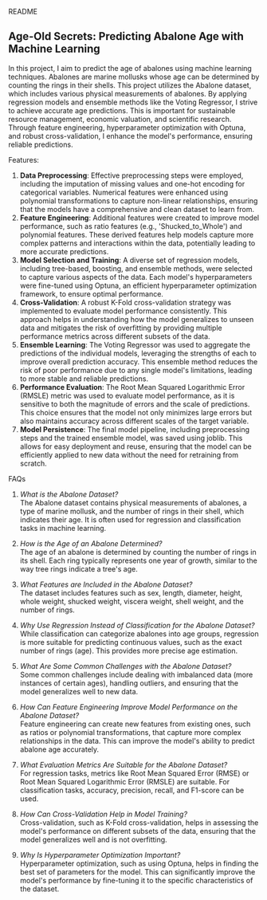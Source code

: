 README

## Age-Old Secrets: Predicting Abalone Age with Machine Learning

In this project, I aim to predict the age of abalones using machine learning techniques. Abalones are marine mollusks whose age can be determined by counting the rings in their shells. This project utilizes the Abalone dataset, which includes various physical measurements of abalones. By applying regression models and ensemble methods like the Voting Regressor, I strive to achieve accurate age predictions. This is important for sustainable resource management, economic valuation, and scientific research. Through feature engineering, hyperparameter optimization with Optuna, and robust cross-validation, I enhance the model's performance, ensuring reliable predictions.


Features:
1. **Data Preprocessing**:
Effective preprocessing steps were employed, including the imputation of missing values and one-hot encoding for categorical variables. Numerical features were enhanced using polynomial transformations to capture non-linear relationships, ensuring that the models have a comprehensive and clean dataset to learn from.
2. **Feature Engineering**:
Additional features were created to improve model performance, such as ratio features (e.g., 'Shucked_to_Whole') and polynomial features. These derived features help models capture more complex patterns and interactions within the data, potentially leading to more accurate predictions.
3. **Model Selection and Training**:
A diverse set of regression models, including tree-based, boosting, and ensemble methods, were selected to capture various aspects of the data. Each model's hyperparameters were fine-tuned using Optuna, an efficient hyperparameter optimization framework, to ensure optimal performance.
4. **Cross-Validation**:
A robust K-Fold cross-validation strategy was implemented to evaluate model performance consistently. This approach helps in understanding how the model generalizes to unseen data and mitigates the risk of overfitting by providing multiple performance metrics across different subsets of the data.
5. **Ensemble Learning**:
The Voting Regressor was used to aggregate the predictions of the individual models, leveraging the strengths of each to improve overall prediction accuracy. This ensemble method reduces the risk of poor performance due to any single model's limitations, leading to more stable and reliable predictions.
6. **Performance Evaluation**:
The Root Mean Squared Logarithmic Error (RMSLE) metric was used to evaluate model performance, as it is sensitive to both the magnitude of errors and the scale of predictions. This choice ensures that the model not only minimizes large errors but also maintains accuracy across different scales of the target variable.
7. **Model Persistence**:
The final model pipeline, including preprocessing steps and the trained ensemble model, was saved using joblib. This allows for easy deployment and reuse, ensuring that the model can be efficiently applied to new data without the need for retraining from scratch.

FAQs
1. *What is the Abalone Dataset?* <br>
The Abalone dataset contains physical measurements of abalones, a type of marine mollusk, and the number of rings in their shell, which indicates their age. It is often used for regression and classification tasks in machine learning.

2. *How is the Age of an Abalone Determined?*<br>
The age of an abalone is determined by counting the number of rings in its shell. Each ring typically represents one year of growth, similar to the way tree rings indicate a tree's age.

3. *What Features are Included in the Abalone Dataset?*<br>
The dataset includes features such as sex, length, diameter, height, whole weight, shucked weight, viscera weight, shell weight, and the number of rings.

4. *Why Use Regression Instead of Classification for the Abalone Dataset?*<br>
While classification can categorize abalones into age groups, regression is more suitable for predicting continuous values, such as the exact number of rings (age). This provides more precise age estimation.

5. *What Are Some Common Challenges with the Abalone Dataset?*<br>
Some common challenges include dealing with imbalanced data (more instances of certain ages), handling outliers, and ensuring that the model generalizes well to new data.

6. *How Can Feature Engineering Improve Model Performance on the Abalone Dataset?*<br>
Feature engineering can create new features from existing ones, such as ratios or polynomial transformations, that capture more complex relationships in the data. This can improve the model's ability to predict abalone age accurately.

7. *What Evaluation Metrics Are Suitable for the Abalone Dataset?*<br>
For regression tasks, metrics like Root Mean Squared Error (RMSE) or Root Mean Squared Logarithmic Error (RMSLE) are suitable. For classification tasks, accuracy, precision, recall, and F1-score can be used.

8. *How Can Cross-Validation Help in Model Training?*<br>
Cross-validation, such as K-Fold cross-validation, helps in assessing the model's performance on different subsets of the data, ensuring that the model generalizes well and is not overfitting.

9. *Why Is Hyperparameter Optimization Important?*<br>
Hyperparameter optimization, such as using Optuna, helps in finding the best set of parameters for the model. This can significantly improve the model's performance by fine-tuning it to the specific characteristics of the dataset.
